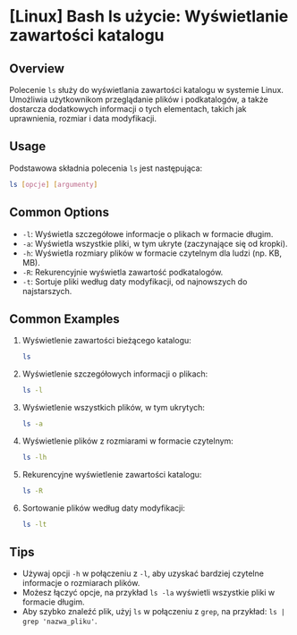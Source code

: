 # [Linux] Bash ls użycie: Wyświetlanie zawartości katalogu

## Overview
Polecenie `ls` służy do wyświetlania zawartości katalogu w systemie Linux. Umożliwia użytkownikom przeglądanie plików i podkatalogów, a także dostarcza dodatkowych informacji o tych elementach, takich jak uprawnienia, rozmiar i data modyfikacji.

## Usage
Podstawowa składnia polecenia `ls` jest następująca:

```bash
ls [opcje] [argumenty]
```

## Common Options
- `-l`: Wyświetla szczegółowe informacje o plikach w formacie długim.
- `-a`: Wyświetla wszystkie pliki, w tym ukryte (zaczynające się od kropki).
- `-h`: Wyświetla rozmiary plików w formacie czytelnym dla ludzi (np. KB, MB).
- `-R`: Rekurencyjnie wyświetla zawartość podkatalogów.
- `-t`: Sortuje pliki według daty modyfikacji, od najnowszych do najstarszych.

## Common Examples
1. Wyświetlenie zawartości bieżącego katalogu:
   ```bash
   ls
   ```

2. Wyświetlenie szczegółowych informacji o plikach:
   ```bash
   ls -l
   ```

3. Wyświetlenie wszystkich plików, w tym ukrytych:
   ```bash
   ls -a
   ```

4. Wyświetlenie plików z rozmiarami w formacie czytelnym:
   ```bash
   ls -lh
   ```

5. Rekurencyjne wyświetlenie zawartości katalogu:
   ```bash
   ls -R
   ```

6. Sortowanie plików według daty modyfikacji:
   ```bash
   ls -lt
   ```

## Tips
- Używaj opcji `-h` w połączeniu z `-l`, aby uzyskać bardziej czytelne informacje o rozmiarach plików.
- Możesz łączyć opcje, na przykład `ls -la` wyświetli wszystkie pliki w formacie długim.
- Aby szybko znaleźć plik, użyj `ls` w połączeniu z `grep`, na przykład: `ls | grep 'nazwa_pliku'`.